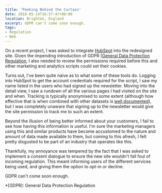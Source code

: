 ```yaml
---
title: 'Peeking Behind the Curtain'
date: 2018-05-14T16:57:47+00:00
location: Brighton, England
excerpt: GDPR can't come soon enough.
tags:
- Regulation
- Web
---
```

On a recent project, I was asked to integrate [HubSpot][1] into the redesigned site. Given the impending introduction of GDPR ([General Data Protection Regulation][2], I also needed to review the permissions required before this and other marketing and analytics scripts could set their cookies.

Turns out, I've been quite naive as to what some of these tools do. Logging into HubSpot to get the account credentials required for the script, I saw my name listed in the users who had signed up the newsletter. Moving into the detail view, I saw a rundown of all the various pages I had visited on the site and when. Tracking is typically anonymised to some extent (although how effective that is when combined with other datasets is [well documented][3]), but I was completely unaware that signing up to the newsletter would give the site permission to track me to such an extent.

Beyond the illusion of being better informed about your customers, I fail to see how having this information is useful. I'm sure the marketing managers using this and similar products have become accustomed to the nature and amount of data made available to them, but coming to this afresh, I felt pretty disgusted to be part of an industry that operates like this.

Thankfully, my annoyance was tempered by the fact that I was asked to implement a consent dialogue to ensure the new site wouldn't fall foul of incoming regulation. This meant informing users of the different services being used, and giving them the option to opt-in or decline.

GDPR can't come soon enough.

[1]: https://www.hubspot.com
[2]: https://en.wikipedia.org/wiki/General_Data_Protection_Regulation
[3]: https://www.wired.com/2007/12/why-anonymous-data-sometimes-isnt

*[GDPR]: General Data Protection Regulation
